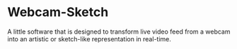 # Webcam-Sketch
A little software that is designed to transform live video feed from a webcam into an artistic or sketch-like representation in real-time.
